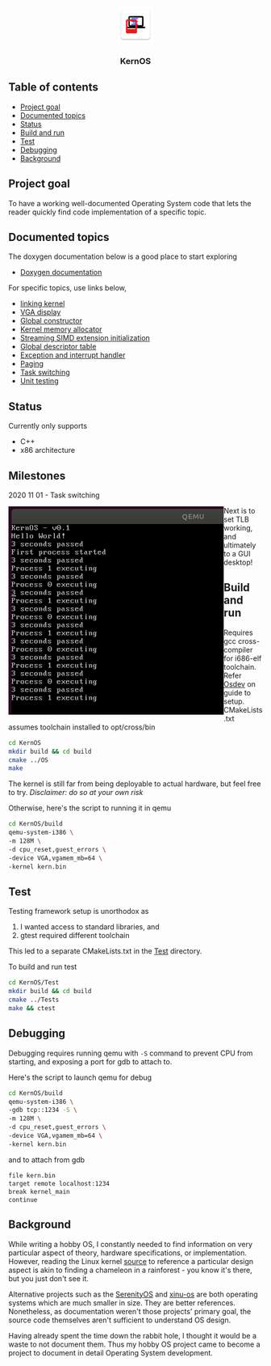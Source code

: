 <p align="center">
    <img src="docs/res/logo.png" alt="KernOS logo" width="72" height="72">
</p>
<h3 align="center">KernOS</h3>

## Table of contents
- [Project goal](#project-goal)
- [Documented topics](#documented-topics)
- [Status](#status)
- [Build and run](#build-and-run)
- [Test](#test)
- [Debugging](#debugging)
- [Background](#background)

## Project goal
To have a working well-documented Operating System code that lets the reader quickly
find code implementation of a specific topic.

## Documented topics 
The doxygen documentation below is a good place to start exploring
- [Doxygen documentation](https://kernyan.github.io/KernOS/html/index.html)

For specific topics, use links below,
- [linking kernel](OS/compile/linker.ld)
- [VGA display](OS/kernel/arch/x86/vga.cpp)
- [Global constructor](OS/kernel/arch/x86/global.cpp) 
- [Kernel memory allocator](OS/kernel/arch/x86/memoryallocator.cpp)
- [Streaming SIMD extension initialization](OS/kernel/arch/x86/cpu.cpp)
- [Global descriptor table](OS/kernel/arch/x86/gdt.cpp)
- [Exception and interrupt handler](OS/kernel/arch/x86/interrupt.cpp)
- [Paging](OS/kernel/arch/x86/virtualmemory.cpp)
- [Task switching](OS/kernel/arch/x86/process.cpp)
- [Unit testing](Test/Tests)

## Status
Currently only supports
- C++
- x86 architecture

## Milestones
2020 11 01 - Task switching

<img align="left" src="./images/TaskSwitching.png">


Next is to set TLB working, and ultimately to a GUI desktop!

## Build and run
Requires gcc cross-compiler for i686-elf toolchain. Refer [Osdev](https://wiki.osdev.org/GCC_Cross-Compiler) 
on guide to setup. CMakeLists.txt assumes toolchain installed to opt/cross/bin
```bash
cd KernOS
mkdir build && cd build
cmake ../OS
make
```

The kernel is still far from being deployable to actual hardware, but feel free to try. 
*Disclaimer: do so at your own risk*

Otherwise, here's the script to running it in qemu
```bash
cd KernOS/build
qemu-system-i386 \
-m 128M \
-d cpu_reset,guest_errors \
-device VGA,vgamem_mb=64 \
-kernel kern.bin
```

## Test
Testing framework setup is unorthodox as 
1) I wanted access to standard libraries, and
2) gtest required different toolchain

This led to a separate CMakeLists.txt in the [Test](Test/Tests/CMakeLists.txt) directory.

To build and run test

```bash
cd KernOS/Test
mkdir build && cd build
cmake ../Tests
make && ctest
```

## Debugging
Debugging requires running qemu with `-S` command to prevent CPU from starting, 
and exposing a port for gdb to attach to.

Here's the script to launch qemu for debug
```bash
cd KernOS/build
qemu-system-i386 \
-gdb tcp::1234 -S \
-m 128M \
-d cpu_reset,guest_errors \
-device VGA,vgamem_mb=64 \
-kernel kern.bin
```

and to attach from gdb
```gdb
file kern.bin
target remote localhost:1234
break kernel_main
continue
```

## Background
While writing a hobby OS, I constantly needed to find information on very 
particular aspect of theory, hardware specifications, or implementation.
However, reading the Linux kernel [source](https://github.com/torvalds/linux) 
to reference a particular design aspect is akin to finding a chameleon 
in a rainforest - you know it's there, but you just don't see it.

Alternative projects such as the [SerenityOS](https://github.com/SerenityOS/serenity) 
and [xinu-os](https://github.com/xinu-os/xinu) are both operating systems which 
are much smaller in size. They are better references. Nonetheless, as documentation 
weren't those projects' primary goal, the source code themselves aren't sufficient 
to understand OS design.

Having already spent the time down the rabbit hole, I thought it would be a waste to 
not document them. Thus my hobby OS project came to become a project to document in detail Operating 
System development.
